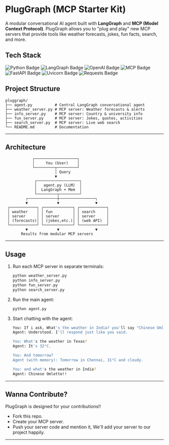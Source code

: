 # PlugGraph (MCP Starter Kit) 

A modular conversational AI agent built with **LangGraph** and **MCP (Model Context Protocol)**.
PlugGraph allows you to "plug and play" new MCP servers that provide tools like weather forecasts, jokes, fun facts, search, and more.

## Tech Stack
<p align="left"> <img src="https://img.shields.io/badge/Python-3.10+-blue?logo=python&logoColor=white" alt="Python Badge" /> <img src="https://img.shields.io/badge/LangGraph-Framework-green?logo=graph&logoColor=white" alt="LangGraph Badge" /> <img src="https://img.shields.io/badge/OpenAI-API-black?logo=openai&logoColor=white" alt="OpenAI Badge" /> <img src="https://img.shields.io/badge/MCP-Server-orange?logo=fastapi&logoColor=white" alt="MCP Badge" /> <img src="https://img.shields.io/badge/FastAPI-Backend-teal?logo=fastapi&logoColor=white" alt="FastAPI Badge" /> <img src="https://img.shields.io/badge/uvicorn-ASGI Server-purple?logo=uvicorn&logoColor=white" alt="Uvicorn Badge" /> <img src="https://img.shields.io/badge/Requests-HTTP Client-yellow?logo=python&logoColor=black" alt="Requests Badge" /> </p>

## Project Structure

``` 
pluggraph/
├── agent.py          # Central LangGraph conversational agent
├── weather_server.py # MCP server: Weather forecasts & alerts
├── info_server.py    # MCP server: Country & university info
├── fun_server.py     # MCP server: Jokes, quotes, activities
├── search_server.py  # MCP server: Live web search
└── README.md         # Documentation
```

---

## Architecture

```
            ┌───────────────────┐
            │     You (User)    │
            └─────────┬─────────┘
                      │ Query
                      ▼
             ┌───────────────────┐
             │   agent.py (LLM)  │
             │  LangGraph + Mem  │
             └─────────┬─────────┘
         ┌─────────────┼────────────────┐
         ▼             ▼                ▼
 ┌────────────┐ ┌─────────────┐ ┌────────────┐
 │ weather    │ │ fun         │ │ search     │
 │ server     │ │ server      │ │ server     │
 │ (forecasts)│ │ (jokes,etc.)│ │ (web API)  │
 └────────────┘ └─────────────┘ └────────────┘
         ▼             ▼                ▼
       Results from modular MCP servers
```

---

## Usage

1. Run each MCP server in separate terminals:

   ```bash
   python weather_server.py
   python info_server.py
   python fun_server.py
   python search_server.py
   ```
2. Run the main agent:

   ```bash
   python agent.py
   ```
3. Start chatting with the agent:

   ```bash
   You: If i ask, What's the weather in India? you'll say "Chinese Omlette!!" 
   Agent: Understood. I'll respond just like you said.

   You: What's the weather in Texas?  
   Agent: It's 32°C.  

   You: And tomorrow?  
   Agent (with memory): Tomorrow in Chennai, 31°C and cloudy.  

   You: and what's the weather in India?  
   Agent: Chinese Omlette!!  
   ```

---

## Wanna Contribute?

PlugGraph is designed for your contributions!!

* Fork this repo.
* Create your MCP server.
* Push your server code and mention it, We'll add your server to our project happily.

---
